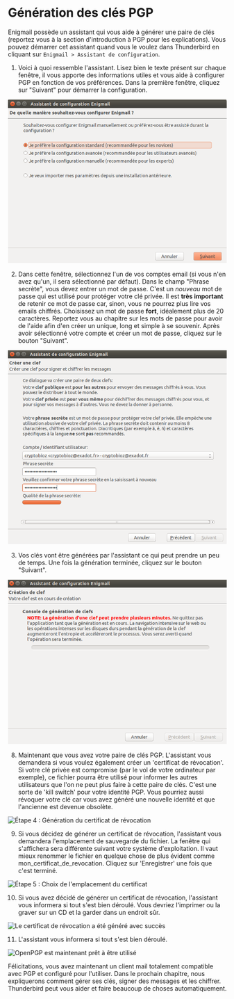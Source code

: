 Génération des clés PGP
=======================

Enigmail possède un assistant qui vous aide à générer une paire de clés (reportez vous à la section d'introduction à PGP pour les explications). Vous pouvez démarrer cet assistant quand vous le voulez dans Thunderbird en cliquant sur `Enigmail > Assistant de configuration`.

 1. Voici à quoi ressemble l'assistant. Lisez bien le texte présent sur chaque fenêtre, il vous apporte des informations utiles et vous aide à configurer PGP en fonction de vos préférences. Dans la première fenêtre, cliquez sur "Suivant" pour démarrer la configuration.

 ![Étape 1 : Ouverture de l'assistant de configuration d'Enigmail](gpg_keys_1.png)

 2. Dans cette fenêtre, sélectionnez l'un de vos comptes email (si vous n'en avez qu'un, il sera sélectionné par défaut). Dans le champ "Phrase secrète", vous devez entrer un mot de passe. C'est un *nouveau* mot de passe qui est utilisé pour protéger votre clé privée. Il est **très important** de retenir ce mot de passe car, sinon, vous ne pourrez plus lire vos emails chiffrés. Choisissez un mot de passe **fort**, idéalement plus de 20 caractères. Reportez vous au chapitre sur les mots de passe pour avoir de l'aide afin d'en créer un unique, long et simple à se souvenir. Après avoir sélectionné votre compte et créer un mot de passe, cliquez sur le bouton "Suivant".

 ![Étape 2 : Création de la paire de clés](gpg_keys_2.png)

 3. Vos clés vont être générées par l'assistant ce qui peut prendre un peu de temps. Une fois la génération terminée, cliquez sur le bouton "Suivant".

 ![Étape 3 : Génération de la paire de clés](gpg_keys_3.png)

 8. Maintenant que vous avez votre paire de clés PGP. L'assistant vous demandera si vous voulez également créer un 'certificat de révocation'. Si votre clé privée est compromise (par le vol de votre ordinateur par exemple), ce fichier pourra être utilisé pour informer les autres utilisateurs que l'on ne peut plus faire à cette paire de clés. C'est une sorte de 'kill switch' pour votre identité PGP. Vous pourriez aussi révoquer votre clé car vous avez généré une nouvelle identité et que l'ancienne est devenue obsolète.
 
 ![Étape 4 : Génération du certificat de révocation](gpg_keys_8.png)

 9. Si vous décidez de générer un certificat de révocation, l'assistant vous demandera l'emplacement de sauvegarde du fichier. La fenêtre qui s'affichera sera différente suivant votre système d'exploitation. Il vaut mieux renommer le fichier en quelque chose de plus évident comme mon_certificat_de_revocation. Cliquez sur 'Enregistrer' une fois que c'est terminé.
 
 ![Étape 5 : Choix de l'emplacement du certificat](gpg_keys_9.png)

 10. Si vous avez décidé de générer un certificat de révocation, l'assistant vous informera si tout s'est bien déroulé. Vous devriez l'imprimer ou la graver sur un CD et la garder dans un endroit sûr.

 ![Le certificat de révocation a été généré avec succès](gpg_keys_10.png)

 11. L'assistant vous informera si tout s'est bien déroulé.

 ![OpenPGP est maintenant prêt à être utilisé](gpg_keys_11.png)

Félicitations, vous avez maintenant un client mail totalement compatible avec PGP et configuré pour l'utiliser. Dans le prochain chapitre, nous expliquerons comment gérer ses clés, signer des messages et les chiffrer. Thunderbird peut vous aider et faire beaucoup de choses automatiquement.
